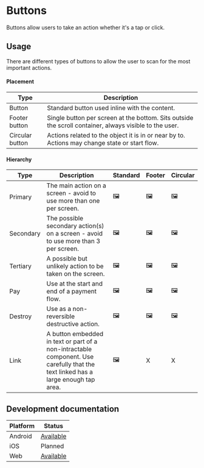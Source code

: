 # Buttons

Buttons allow users to take an action whether it's a tap or click.

## Usage

There are different types of buttons to allow the user to scan for the most important actions.

#### Placement

| Type            | Description                                                                                            |
|-----------------|--------------------------------------------------------------------------------------------------------|
| Button          | Standard button used inline with the content.                                                          |
| Footer button   | Single button per screen at the bottom. Sits outside the scroll container, always visible to the user. |
| Circular button | Actions related to the object it is in or near by to. Actions may change state or start flow.          |


#### Hierarchy

| Type      | Description                                                                                                                       | Standard | Footer | Circular |
|-----------|-----------------------------------------------------------------------------------------------------------------------------------|----------|--------|----------|
| Primary   | The main action on a screen - avoid to use more than one per screen.                                                              | 🖼️        | 🖼️      | 🖼️        |
| Secondary | The possible secondary action(s) on a screen - avoid to use more than 3 per screen.                                               | 🖼️        | 🖼️      | 🖼️        |
| Tertiary  | A possible but unlikely action to be taken on the screen.                                                                         | 🖼️        | 🖼️      | 🖼️        |
| Pay       | Use at the start and end of a payment flow.                                                                                       | 🖼️        | 🖼️      | 🖼️        |
| Destroy   | Use as a non-reversible destructive action.                                                                                       | 🖼️        | 🖼️      | 🖼️        |
| Link      | A button embedded in text or part of a non-intractable component. Use carefully that the text linked has a large enough tap area. | 🖼️        | X      | X        |

## Development documentation

| Platform | Status                                                       |
|----------|--------------------------------------------------------------|
| Android  | [Available](https://github.com/transferwise/neptune-android) |
| iOS      | Planned                                                      |
| Web      | [Available](https://transferwise.github.io/neptune-web)      |
